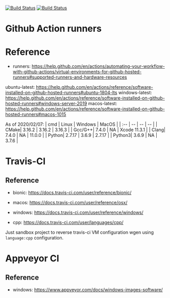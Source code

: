 [![Build Status][github_status]][github_link]
[![Build Status][travis_status]][travis_link]

[github_status]: https://github.com/Mizux/travis-ci/workflows/C++%20CI/badge.svg
[github_link]: https://github.com/Mizux/travis-ci/actions

[travis_status]: https://travis-ci.com/Mizux/travis-ci.svg?branch=master
[travis_link]: https://travis-ci.com/Mizux/travis-ci

# Github Action runners
# Reference
* runners: https://help.github.com/en/actions/automating-your-workflow-with-github-actions/virtual-environments-for-github-hosted-runners#supported-runners-and-hardware-resources

ubuntu-latest: https://help.github.com/en/actions/reference/software-installed-on-github-hosted-runners#ubuntu-1804-lts
windows-latest: https://help.github.com/en/actions/reference/software-installed-on-github-hosted-runners#windows-server-2019
macos-latest: https://help.github.com/en/actions/reference/software-installed-on-github-hosted-runners#macos-1015


As of 2020/02/07:
| cmd | Linux | Windows | MacOS |
| :-- | -- | -- | -- |
| CMake| 3.16.2 | 3.16.2 | 3.16.3 |
| Gcc/G++| 7.4.0 | NA | Xcode 11.3.1 |
| Clang| 7.4.0 | NA | 11.0.0 |
| Python| 2.7.17 | 3.6.9 | 2.7.17 |
| Python3| 3.6.9 | NA | 3.7.6 |

# Travis-CI
## Reference
* bionic: https://docs.travis-ci.com/user/reference/bionic/
* macos: https://docs.travis-ci.com/user/reference/osx/
* windows: https://docs.travis-ci.com/user/reference/windows/

* cpp: https://docs.travis-ci.com/user/languages/cpp/

Just sandbox project to reverse travis-ci VM configuration wgen using `language:cpp` configuration.

# Appveyor CI
## Reference
* windows: https://www.appveyor.com/docs/windows-images-software/
